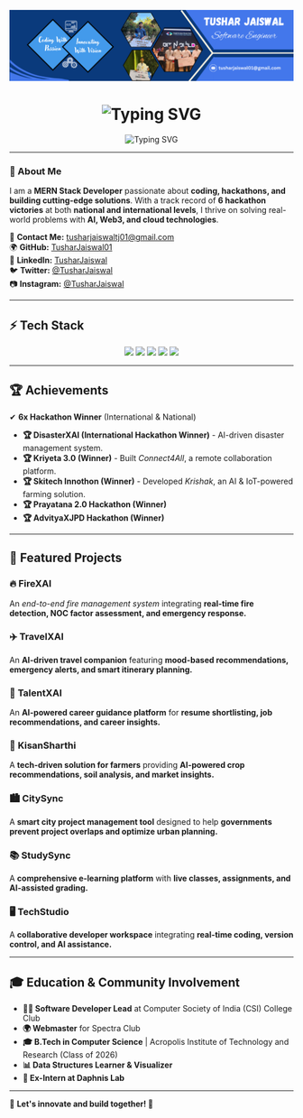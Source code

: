 ![Tushar Jaiswal Banner](https://github.com/TusharJaiswal01/Cover_photo/blob/main/Tushar%20Jaiswal%20(2).png)

<h1 align="center">
  <img src="https://readme-typing-svg.herokuapp.com?font=Orbitron&size=45&pause=1000&color=ff5733&center=true&vCenter=true&width=800&lines=%F0%9F%91%8B+Hello%2C+I'm+Tushar+Jaiswal!+%F0%9F%9A%80" alt="Typing SVG" />
</h1>

<p align="center">
  <img src="https://readme-typing-svg.herokuapp.com?font=Fira+Code&pause=1000&color=ff5733&center=true&vCenter=true&width=650&lines=MERN+Stack+Developer;6x+Hackathon+Winner;Building+Impactful+Projects+Globally" alt="Typing SVG" />
</p>

---

### 🚀 About Me
I am a **MERN Stack Developer** passionate about **coding, hackathons, and building cutting-edge solutions**. With a track record of **6 hackathon victories** at both **national and international levels**, I thrive on solving real-world problems with **AI, Web3, and cloud technologies**.

📩 **Contact Me:** tusharjaiswaltj01@gmail.com  
🌍 **GitHub:** [TusharJaiswal01](https://github.com/TusharJaiswal01)  
💼 **LinkedIn:** [TusharJaiswal](https://www.linkedin.com/in/tushar-jaiswal01/)  
🐦 **Twitter:** [@TusharJaiswal](https://twitter.com/)  
📷 **Instagram:** [@TusharJaiswal](https://instagram.com/)  

---

## ⚡ Tech Stack

<p align="center">
  <img src="https://skillicons.dev/icons?i=java,python,cpp,c" width="100"/>
  <img src="https://skillicons.dev/icons?i=js,ts,html,css" width="100"/>
  <img src="https://skillicons.dev/icons?i=nodejs,express,nextjs,react" width="100"/>
  <img src="https://skillicons.dev/icons?i=mongodb,mysql,git,github" width="100"/>
  <img src="https://skillicons.dev/icons?i=postman,tailwind,bootstrap" width="100"/>
</p>

---

## 🏆 Achievements

✔ **6x Hackathon Winner** (International & National)
- **🏆 DisasterXAI (International Hackathon Winner)** - AI-driven disaster management system.
- **🏆 Kriyeta 3.0 (Winner)** - Built *Connect4All*, a remote collaboration platform.
- **🏆 Skitech Innothon (Winner)** - Developed *Krishak*, an AI & IoT-powered farming solution.
- **🏆 Prayatana 2.0 Hackathon (Winner)**
- **🏆 AdvityaXJPD Hackathon (Winner)**

---

## 📂 Featured Projects

### 🔥 **FireXAI**
An *end-to-end fire management system* integrating **real-time fire detection, NOC factor assessment, and emergency response.**

### ✈️ **TravelXAI**
An **AI-driven travel companion** featuring **mood-based recommendations, emergency alerts, and smart itinerary planning.**

### 🎯 **TalentXAI**
An **AI-powered career guidance platform** for **resume shortlisting, job recommendations, and career insights.**

### 🌾 **KisanSharthi**
A **tech-driven solution for farmers** providing **AI-powered crop recommendations, soil analysis, and market insights.**

### 🏙️ **CitySync**
A **smart city project management tool** designed to help **governments prevent project overlaps and optimize urban planning.**

### 📚 **StudySync**
A **comprehensive e-learning platform** with **live classes, assignments, and AI-assisted grading.**

### 🖥️ **TechStudio**
A **collaborative developer workspace** integrating **real-time coding, version control, and AI assistance.**

---

## 🎓 Education & Community Involvement

- **👨‍💻 Software Developer Lead** at Computer Society of India (CSI) College Club  
- **🌍 Webmaster** for Spectra Club  
- **🎓 B.Tech in Computer Science** | Acropolis Institute of Technology and Research (Class of 2026)  
- **📊 Data Structures Learner & Visualizer**  
- **💼 Ex-Intern at Daphnis Lab**  

---

📌 **Let's innovate and build together! 🚀**

